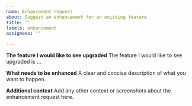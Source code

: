 ```yaml
---
name: Enhancement request
about: Suggest an enhancement for an existing feature
title: ''
labels: enhancement
assignees: ''

---
```


**The feature I would like to see upgraded**
The feature I would like to see upgraded is ...

**What needs to be enhanced**
A clear and concise description of what you want to happen.

**Additional context**
Add any other context or screenshots about the enhancement request here.
